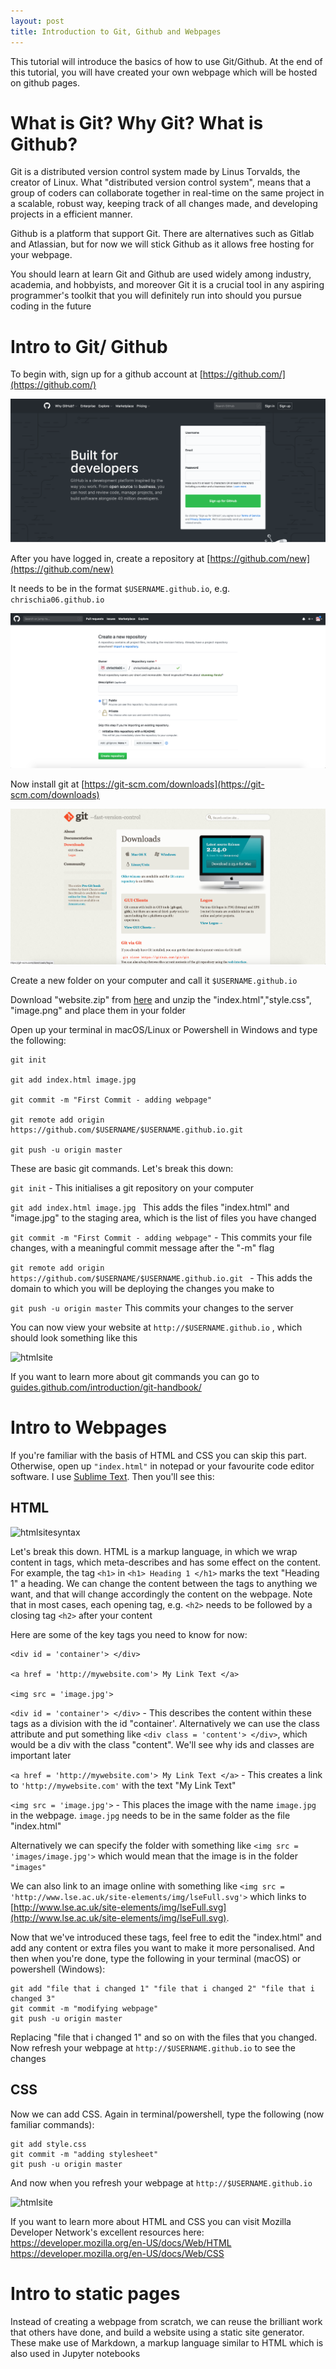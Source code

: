```yaml
---
layout: post
title: Introduction to Git, Github and Webpages
---
```


This tutorial will introduce the basics of how to use Git/Github. At the end of this tutorial, you will have created your own webpage which will be hosted on github pages.

# What is Git? Why Git? What is Github?

Git is a distributed version control system made by Linus Torvalds, the creator of Linux. What "distributed version control system", means that a group of coders can collaborate together in real-time on the same project in a scalable, robust way, keeping track of all changes made, and developing projects in a efficient manner.

Github is a platform that support Git. There are alternatives such as Gitlab and Atlassian, but for now we will stick Github as it allows free hosting for your webpage.

You should learn at learn Git and Github are used widely among industry, academia, and hobbyists, and moreover Git it is a crucial tool in any aspiring programmer's toolkit that you will definitely run into should you pursue coding in the future

# Intro to Git/ Github
To begin with, sign up for a github account at [https://github.com/](https://github.com/)

![github](/img/github.png)

After you have logged in, create a repository at [https://github.com/new](https://github.com/new)

It needs to be in the format ```$USERNAME.github.io```, e.g. ```chrischia06.github.io```

![github](/img/createrepo.png)

Now install git at [https://git-scm.com/downloads](https://git-scm.com/downloads)

![github](/img/git.png)

Create a new folder on your computer and call it ```$USERNAME.github.io```

Download "website.zip" from  [here](/img/website.zip) and unzip the "index.html","style.css", "image.png" and place them in your folder

Open up your terminal in macOS/Linux or Powershell in Windows and type the following:
```
git init

git add index.html image.jpg

git commit -m "First Commit - adding webpage"

git remote add origin https://github.com/$USERNAME/$USERNAME.github.io.git

git push -u origin master
```

These are basic git commands. Let's break this down:

```git init``` - This initialises a git repository on your computer

```git add index.html image.jpg ``` This adds the files "index.html" and "image.jpg" to the staging area, which is the list of files you have changed

```git commit -m "First Commit - adding webpage"``` - This commits your file changes, with a meaningful commit message after the "-m" flag

```git remote add origin https://github.com/$USERNAME/$USERNAME.github.io.git ``` - This adds the domain to which you will be deploying the changes you make to

```git push -u origin master``` This commits your changes to the server

You can now view your website at ```http://$USERNAME.github.io```	, which should look something like this

![htmlsite](/img/htmlsite1.png)

If you want to learn more about git commands you can go to [guides.github.com/introduction/git-handbook/](https://guides.github.com/introduction/git-handbook/)

# Intro to Webpages

If you're familiar with the basis of HTML and CSS you can skip this part. Otherwise, open up ```"index.html"``` in notepad or your favourite code editor software. I use [Sublime Text](https://www.sublimetext.com/). Then you'll see this:

## HTML

![htmlsitesyntax](/img/htmlsitesyntax.png)

Let's break this down. HTML is a markup language, in which we wrap content in tags, which meta-describes and has some effect on the content. For example, the tag ```<h1>``` in ```<h1> Heading 1 </h1>``` marks the text "Heading 1" a heading. We can change the content between the tags to anything we want, and that will change accordingly the content on the webpage. Note that in most cases, each opening tag, e.g. ```<h2>``` needs to be followed by a closing tag ```<h2>``` after your content

Here are some of the key tags you need to know for now:

```
<div id = 'container'> </div>

<a href = 'http://mywebsite.com'> My Link Text </a>

<img src = 'image.jpg'>
```

```<div id = 'container'> </div>``` - This describes the content within these tags as a division with the id "container'. Alternatively we can use the class attribute and put something like ```<div class = 'content'> </div>```, which would be a div with the class "content". We'll see why ids and classes are important later

```<a href = 'http://mywebsite.com'> My Link Text </a>``` - This creates a link to ``` 'http://mywebsite.com' ``` with the text "My Link Text"

``` <img src = 'image.jpg'> ``` - This places the image with the name ```image.jpg``` in the webpage. ```image.jpg``` needs to be in the same folder as the file "index.html"

Alternatively we can specify the folder with something like ``` <img src = 'images/image.jpg'> ``` which would mean that the image is in the folder ```"images"``` 

We can also link to an image online with something like ``` <img src = 'http://www.lse.ac.uk/site-elements/img/lseFull.svg'> ``` which links to [http://www.lse.ac.uk/site-elements/img/lseFull.svg](http://www.lse.ac.uk/site-elements/img/lseFull.svg).

Now that we've introduced these tags, feel free to edit the "index.html" and add any content or extra files you want to make it more personalised.  And then when you're done, type the following in your terminal (macOS) or powershell (Windows):

```
git add "file that i changed 1" "file that i changed 2" "file that i changed 3"
git commit -m "modifying webpage"
git push -u origin master
```

Replacing "file that i changed 1" and so on with the files that you changed. Now refresh your webpage at ```http://$USERNAME.github.io``` to see the changes

## CSS

Now we can add CSS. Again in terminal/powershell, type the following (now familiar commands):
``` 
git add style.css
git commit -m "adding stylesheet"
git push -u origin master
```

And now when you refresh your webpage at ```http://$USERNAME.github.io```

![htmlsite](/img/htmlsite2.png)

If you want to learn more about HTML and CSS you can visit Mozilla Developer Network's excellent resources here:
https://developer.mozilla.org/en-US/docs/Web/HTML
https://developer.mozilla.org/en-US/docs/Web/CSS



# Intro to static pages

Instead of creating a webpage from scratch, we can reuse the brilliant work that others have done, and build a website using a static site generator. These make use of Markdown, a markup language similar to HTML which is also used in Jupyter notebooks

















